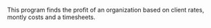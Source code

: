 This program finds the profit of an organization based on client rates, montly costs and a timesheets.
